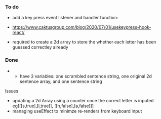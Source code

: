 ### To do

- add a key press event listener and handler function:
- https://www.caktusgroup.com/blog/2020/07/01/usekeypress-hook-react/

- required to create a 2d array to store the whether each letter has been guessed correctley already

### Done
- - have 3 variables: one scrambled sentence string, one original 2d sentence array, and one sentence string


Issues
- updating a 2d Array using a counter once the correct letter is inputed eg[[[s,true],[i,true]], [[n,false],[a,false]]]
- managing useEffect to minimze re-renders from keyboard input
